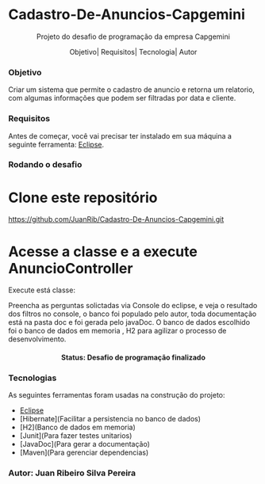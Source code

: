 # Cadastro-De-Anuncios-Capgemini  
<p align="center">Projeto do desafio de programação da empresa Capgemini</p>

<p align ="center">
<a>Objetivo</a>|
<a>Requisitos</a>|
<a>Tecnologia</a>|
<a>Autor</a>
</p>

###  Objetivo
Criar um sistema que permite o cadastro de anuncio e  retorna um relatorio, com algumas informações  que podem ser filtradas por data  e  cliente.


### Requisitos

Antes de começar, você vai precisar ter instalado em sua máquina a seguinte ferramenta:
[Eclipse](https://www.eclipse.org/). 

###  Rodando  o desafio

# Clone este repositório
<https://github.com/JuanRib/Cadastro-De-Anuncios-Capgemini.git>

# Acesse a classe e a execute AnuncioController
Execute está classe:

<a>Preencha as perguntas solictadas via Console do eclipse, e veja o resultado dos filtros no console,
o banco foi populado pelo autor, toda documentação está na pasta doc  e  foi gerada pelo javaDoc.
</a>
<a>
O banco de dados  escolhido  foi o banco de dados em memoria , H2  para agilizar o processo de desenvolvimento.
</a>



<h4 align="center"> 
	Status: Desafio de programação finalizado
</h4>

###  Tecnologias

As seguintes ferramentas foram usadas na construção do projeto:

- [Eclipse](https://www.eclipse.org/)
- [Hibernate](Facilitar a persistencia no banco de dados)
- [H2](Banco de dados em memoria)
- [Junit](Para fazer testes unitarios)
- [JavaDoc](Para gerar a documentação)
- [Maven](Para gerenciar dependencias)

###  Autor: Juan Ribeiro Silva Pereira
